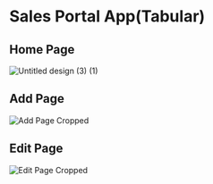 # Sales Portal App(Tabular)

## Home Page
![Untitled design (3) (1)](https://github.com/kshitijbhatia/SalesPortalApp/assets/108986570/f3f2a961-abc9-40a1-b37d-8187b037d986)
## Add Page
![Add Page Cropped](https://github.com/kshitijbhatia/SalesPortalApp/assets/108986570/c31b1205-0db3-4357-b2aa-748b29a633a1)
## Edit Page
![Edit Page Cropped](https://github.com/kshitijbhatia/SalesPortalApp/assets/108986570/c84f16f1-0d15-4c0a-8ea3-6bd9160218e4)

